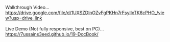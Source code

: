 Walkthrough Video...<br>https://drive.google.com/file/d/1UXSZDlnOZvFgPKHn7rFsyIlxTK6cPHO_/view?usp=drive_link
<br><br>
Live Demo (Not fully responsive, best on PC)...<br>https://7ussains3eed.github.io/19-DocBook/
